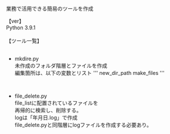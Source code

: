 業務で活用できる簡易のツールを作成

【ver】<br>
Python 3.9.1<br>
<br>
【ツール一覧】<br>
<br>
- mkdire.py<br>
  未作成のフォルダ階層とファイルを作成<br>
  編集箇所は、以下の変数とリスト
  '''
  new_dir_path
  make_files
  '''
<br>

- file_delete.py<br>
  file_listに配置されているファイルを<br>
  再帰的に検索し、削除する。<br>
  logは「年月日.log」で作成<br>
  file_delete.pyと同階層にlogファイルを作成する必要あり。<br>
